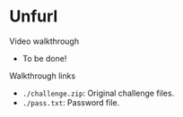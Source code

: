 # Unfurl
 
Video walkthrough

* To be done!

Walkthrough links

- `./challenge.zip`: Original challenge files.
- `./pass.txt`: Password file.
